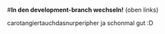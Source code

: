 #**In den development-branch wechseln!** (oben links)

carotangiertauchdasnurperipher ja schonmal gut :D

